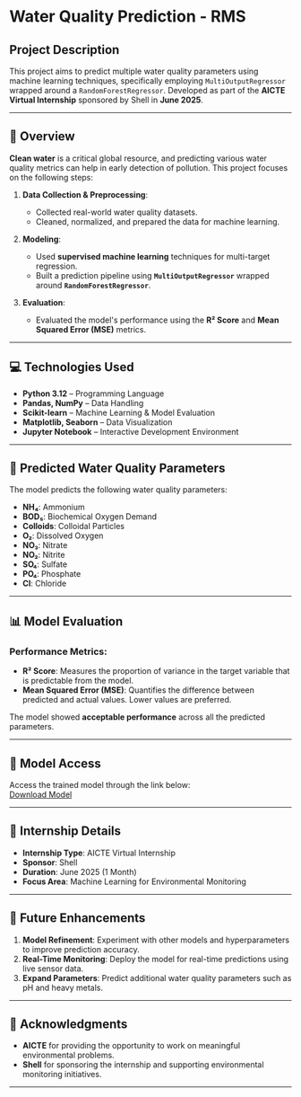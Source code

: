 # Water Quality Prediction - RMS

## Project Description

This project aims to predict multiple water quality parameters using machine learning techniques, specifically employing `MultiOutputRegressor` wrapped around a `RandomForestRegressor`. Developed as part of the **AICTE Virtual Internship** sponsored by Shell in **June 2025**.

---

## 📝 Overview

**Clean water** is a critical global resource, and predicting various water quality metrics can help in early detection of pollution. This project focuses on the following steps:

1. **Data Collection & Preprocessing**:
    - Collected real-world water quality datasets.
    - Cleaned, normalized, and prepared the data for machine learning.

2. **Modeling**:
    - Used **supervised machine learning** techniques for multi-target regression.
    - Built a prediction pipeline using **`MultiOutputRegressor`** wrapped around **`RandomForestRegressor`**.

3. **Evaluation**:
    - Evaluated the model's performance using the **R² Score** and **Mean Squared Error (MSE)** metrics.

---

## 💻 Technologies Used

- **Python 3.12** – Programming Language
- **Pandas, NumPy** – Data Handling
- **Scikit-learn** – Machine Learning & Model Evaluation
- **Matplotlib, Seaborn** – Data Visualization
- **Jupyter Notebook** – Interactive Development Environment

---

## 🌊 Predicted Water Quality Parameters

The model predicts the following water quality parameters:

- **NH₄**: Ammonium
- **BOD₅**: Biochemical Oxygen Demand
- **Colloids**: Colloidal Particles
- **O₂**: Dissolved Oxygen
- **NO₃**: Nitrate
- **NO₂**: Nitrite
- **SO₄**: Sulfate
- **PO₄**: Phosphate
- **Cl**: Chloride

---

## 📊 Model Evaluation

### Performance Metrics:

- **R² Score**: Measures the proportion of variance in the target variable that is predictable from the model.
- **Mean Squared Error (MSE)**: Quantifies the difference between predicted and actual values. Lower values are preferred.

The model showed **acceptable performance** across all the predicted parameters.

---

## 🔗 Model Access

Access the trained model through the link below:  
[Download Model](https://drive.google.com/file/d/18RE5GQ9XdKZZCGr-Ii_UzUVDqIJBz3pL/view?usp=drive_link)

---

## 🏫 Internship Details

- **Internship Type**: AICTE Virtual Internship
- **Sponsor**: Shell
- **Duration**: June 2025 (1 Month)
- **Focus Area**: Machine Learning for Environmental Monitoring

---

## 🚀 Future Enhancements

1. **Model Refinement**: Experiment with other models and hyperparameters to improve prediction accuracy.
2. **Real-Time Monitoring**: Deploy the model for real-time predictions using live sensor data.
3. **Expand Parameters**: Predict additional water quality parameters such as pH and heavy metals.

---

## 🙏 Acknowledgments

- **AICTE** for providing the opportunity to work on meaningful environmental problems.
- **Shell** for sponsoring the internship and supporting environmental monitoring initiatives.

---
